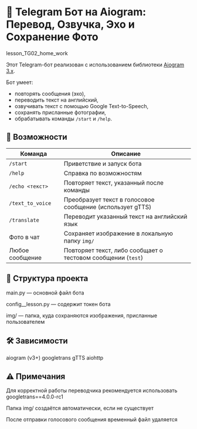 # 🤖 Telegram Бот на Aiogram: Перевод, Озвучка, Эхо и Сохранение Фото
lesson_TG02_home_work

Этот Telegram-бот реализован с использованием библиотеки [Aiogram 3.x](https://docs.aiogram.dev/). 

Бот умеет:

- повторять сообщения (эхо),
- переводить текст на английский,
- озвучивать текст с помощью Google Text-to-Speech,
- сохранять присланные фотографии,
- обрабатывать команды `/start` и `/help`.

## 🔧 Возможности

| Команда             | Описание                                                             |
|---------------------|----------------------------------------------------------------------|
| `/start`            | Приветствие и запуск бота                                            |
| `/help`             | Справка по возможностям                                              |
| `/echo <текст>`     | Повторяет текст, указанный после команды                             |
| `/text_to_voice`    | Преобразует текст в голосовое сообщение (использует gTTS)            |
| `/translate`        | Переводит указанный текст на английский язык                         |
| Фото в чат          | Сохраняет изображение в локальную папку `img/`                      |
| Любое сообщение     | Повторяет текст, либо сообщает о тестовом сообщении (`test`)         |

## 📁 Структура проекта
main.py — основной файл бота

config__lesson.py — содержит токен бота

img/ — папка, куда сохраняются изображения, присланные пользователем

## 🛠 Зависимости

aiogram (v3+)
googletrans
gTTS
aiohttp


## ⚠️ Примечания
Для корректной работы переводчика рекомендуется использовать googletrans==4.0.0-rc1

Папка img/ создаётся автоматически, если не существует

После отправки голосового сообщения временный файл удаляется
